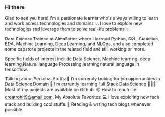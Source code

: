 ### Hi there
Glad to see you here!
I'm a passionate learner who's always willing to learn and work across technologies and domains 💡. I love to explore new technologies and leverage them to solve real-life problems ✨.

Data Science Trainee at AlmaBetter where I learned Python, SQL, Statistics, EDA, Machine Learning, Deep Learning, and MLOps, and also completed some capstone projects in the related field and still working on more.

Specific fields of interest include Data Science, Machine learning, deep learning,Natural language Processing learning natural language in tensorflow.

Talking about Personal Stuffs:
🔭   I’m currently looking for job opportunities in Data Science Domain
🌱   I’m currently learning Full Stack Data Science
👨🏻‍💻   Most of my projects are available on Github.
📫   How to reach me: creatrohit9@gmail.com.
My Absolute Favorites:
💻   I love exploring new tech stack and building cool stuffs.
📰   Reading & writing tech blogs whenever possible.


